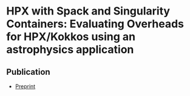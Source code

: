 # HPX with Spack and Singularity Containers: Evaluating Overheads for HPX/Kokkos using an astrophysics application

## Publication

* [Preprint](https://arxiv.org/abs/2405.00016)
